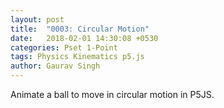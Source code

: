 ```yaml
---
layout: post
title:  "0003: Circular Motion"
date:   2018-02-01 14:30:08 +0530
categories: Pset 1-Point
tags: Physics Kinematics p5.js
author: Gaurav Singh
---
```

Animate a ball to move in circular motion in P5JS.
